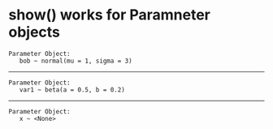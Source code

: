 # show() works for Paramneter objects

    
    Parameter Object:
       bob ~ normal(mu = 1, sigma = 3)
    

---

    
    Parameter Object:
       var1 ~ beta(a = 0.5, b = 0.2)
    

---

    
    Parameter Object:
       x ~ <None>
    

